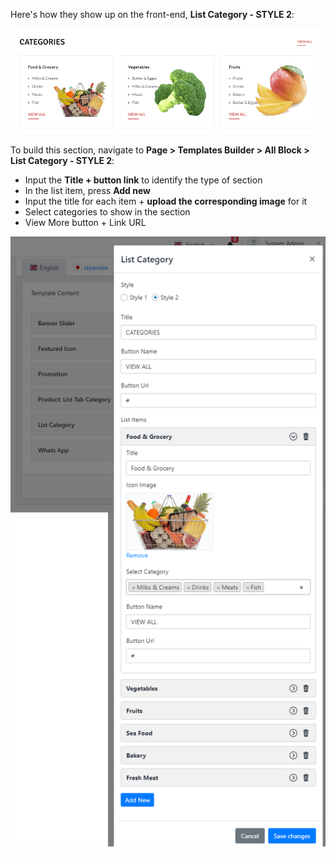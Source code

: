 Here's how they show up on the front-end, **List Category - STYLE 2**:

![](/assets/images/list-category/1008f4d96cfc60086b96a99db66f9542.png)

To build this section, navigate to **Page &gt; Templates Builder &gt; All Block &gt; List Category - STYLE 2**:

- Input the **Title + button link** to identify the type of section
- In the list item, press **Add new**
- Input the title for each item + **upload the corresponding image** for it
- Select categories to show in the section
- View More button + Link URL
 
![](/assets/images/list-category/530ba031c120720f436757f4928dd097.png)